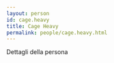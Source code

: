 ```yaml
---
layout: person
id: cage.heavy
title: Cage Heavy
permalink: people/cage.heavy.html
---
```


Dettagli della persona